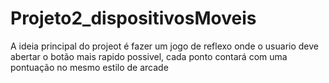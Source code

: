 # Projeto2_dispositivosMoveis
A ideia principal do projeot é fazer um jogo de reflexo onde o usuario deve abertar o botão mais rapido possivel, cada ponto contará com uma pontuação no mesmo estilo de arcade
